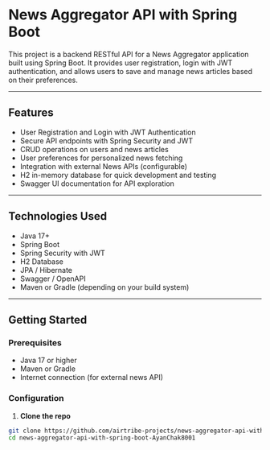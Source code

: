 # News Aggregator API with Spring Boot

This project is a backend RESTful API for a News Aggregator application built using Spring Boot. It provides user registration, login with JWT authentication, and allows users to save and manage news articles based on their preferences.

---

## Features

- User Registration and Login with JWT Authentication
- Secure API endpoints with Spring Security and JWT
- CRUD operations on users and news articles
- User preferences for personalized news fetching
- Integration with external News APIs (configurable)
- H2 in-memory database for quick development and testing
- Swagger UI documentation for API exploration

---

## Technologies Used

- Java 17+
- Spring Boot
- Spring Security with JWT
- H2 Database
- JPA / Hibernate
- Swagger / OpenAPI
- Maven or Gradle (depending on your build system)

---

## Getting Started

### Prerequisites

- Java 17 or higher
- Maven or Gradle
- Internet connection (for external news API)

### Configuration

1. **Clone the repo**

```bash
git clone https://github.com/airtribe-projects/news-aggregator-api-with-spring-boot-AyanChak8001.git
cd news-aggregator-api-with-spring-boot-AyanChak8001
